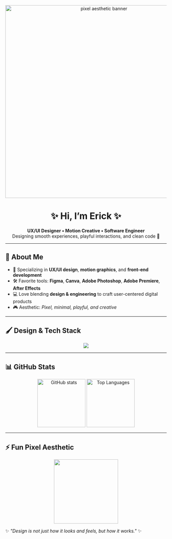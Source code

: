 <!-- Pixel-style banner -->
<p align="center">
  <img src="https://i.ibb.co/7r2wPjv/pixel-banner.gif" alt="pixel aesthetic banner" width="600">
</p>

<h1 align="center">✨ Hi, I’m Erick ✨</h1>
<p align="center">
  <b>UX/UI Designer • Motion Creative • Software Engineer</b><br>
  Designing smooth experiences, playful interactions, and clean code 🌸
</p>

---

## 🌌 About Me
- 🎨 Specializing in **UX/UI design**, **motion graphics**, and **front-end development**  
- 🛠 Favorite tools: **Figma**, **Canva**, **Adobe Photoshop**, **Adobe Premiere**, **After Effects**  
- 💻 Love blending **design & engineering** to craft user-centered digital products  
- 🎮 Aesthetic: *Pixel, minimal, playful, and creative*  

---

## 🖌️ Design & Tech Stack
<p align="center">
  <img src="https://skillicons.dev/icons?i=figma,photoshop,ae,premiere,canva,html,css,js,react" />
</p>

---

## 📊 GitHub Stats
<p align="center">
  <img src="https://github-readme-stats.vercel.app/api?username=erickfedryano&show_icons=true&theme=tokyonight&hide_border=true" alt="GitHub stats" height="150"/>
  <img src="https://github-readme-stats.vercel.app/api/top-langs/?username=erickfedryano&layout=compact&theme=tokyonight&hide_border=true" alt="Top Languages" height="150"/>
</p>

---

## ⚡ Fun Pixel Aesthetic
<p align="center">
  <img src="https://media.giphy.com/media/l3vR85PnGsBwu1PFK/giphy.gif" width="200"/>
</p>

✨ *"Design is not just how it looks and feels, but how it works."* ✨  
